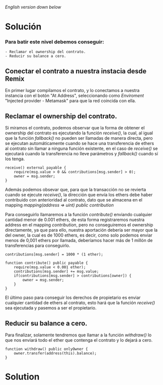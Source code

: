 _English version down below_

# Solución

### Para batir este nivel debemos conseguir:

    - Reclamar el ownership del contrato.
    - Reducir su balance a cero.

## Conectar el contrato a nuestra instacia desde Remix

En primer lugar compilamos el contrato, y lo conectamos a nuestra instancia con el botón "At Address", seleccionando como _Enviroment_ "Injected provider - Metamask" para que la red coincida con ella.

## Reclamar el ownership del contrato.

Si miramos el contrato, podemos observar que la forma de obtener el ownership del contrato es ejecutando la función _receive()_, la cual, al igual que la función _fallback()_ no pueden ser llamadas de manera directa, pero se ejecutan automáticamente cuando se hace una transferencia de ethers al contrato sin llamar a ninguna función existente, en el caso de _receive()_ se ejecutará cuando la transferencia no lleve parámetros y _fallback()_ cuando sí los tenga.

    receive() external payable {
        require(msg.value > 0 && contributions[msg.sender] > 0);
        owner = msg.sender;
    }

Además podemos obsevar que, para que la transacción no se revierta cuando se ejecute _receive()_, la dirección que envía los ethers debe haber contribuido con anterioridad al contrato, dato que se almacena en el mapping _mapping(address => uint) public contribution_

Para conseguirlo llamaremos a la función _contribute()_ enviando cualquier cantidad menor de 0.001 ethers, de esta forma registraremos nuestra address en el mapping _contribution_, pero no conseguiremos el ownership directamente, ya que para ello, nuestra aportación debería ser mayor que la del owner, la cual es de 1000 ethers, es decir, como solo podemos enviar menos de 0,001 ethers por llamada, deberíamos hacer más de 1 millón de transferencias para conseguirlo.

    contributions[msg.sender] = 1000 * (1 ether);

    function contribute() public payable {
        require(msg.value < 0.001 ether);
        contributions[msg.sender] += msg.value;
        if(contributions[msg.sender] > contributions[owner]) {
            owner = msg.sender;
        }
    }

El último paso para conseguir los derechos de propietario es enviar cualquier cantidad de ethers al contrato, esto hará que la función _receive()_ sea ejecutada y pasemos a ser el propietario.

## Reducir su balance a cero.

Para finalizar, solamente tendremos que llamar a la función _withdraw()_ lo que nos enviará todo el ether que contenga el contrato y lo dejará a cero.

    function withdraw() public onlyOwner {
        owner.transfer(address(this).balance);
    }

# Solution
